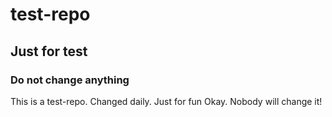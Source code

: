 # test-repo

## Just for test

### Do not change anything
This is a test-repo.
Changed daily. Just for fun
Okay. Nobody will change it!
